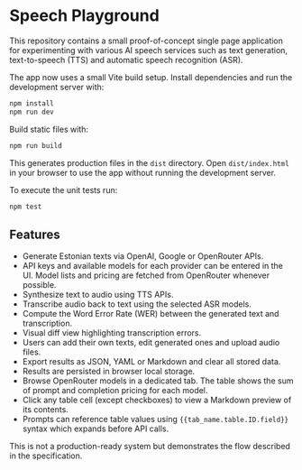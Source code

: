 # Speech Playground

This repository contains a small proof-of-concept single page application for experimenting with various AI speech services such as text generation, text-to-speech (TTS) and automatic speech recognition (ASR).

The app now uses a small Vite build setup. Install dependencies and run the development server with:

```bash
npm install
npm run dev
```

Build static files with:

```bash
npm run build
```

This generates production files in the `dist` directory. Open
`dist/index.html` in your browser to use the app without running the
development server.

To execute the unit tests run:

```bash
npm test
```

## Features

- Generate Estonian texts via OpenAI, Google or OpenRouter APIs.
- API keys and available models for each provider can be entered in the UI. Model lists and pricing are fetched from OpenRouter whenever possible.
- Synthesize text to audio using TTS APIs.
- Transcribe audio back to text using the selected ASR models.
- Compute the Word Error Rate (WER) between the generated text and transcription.
- Visual diff view highlighting transcription errors.
- Users can add their own texts, edit generated ones and upload audio files.
- Export results as JSON, YAML or Markdown and clear all stored data.
- Results are persisted in browser local storage.
- Browse OpenRouter models in a dedicated tab. The table shows the sum of
  prompt and completion pricing for each model.
- Click any table cell (except checkboxes) to view a Markdown preview of its contents.
- Prompts can reference table values using `{{tab_name.table.ID.field}}` syntax which expands before API calls.

This is not a production-ready system but demonstrates the flow described in the specification.
